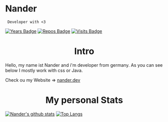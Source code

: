  # Nander
     Developer with <3
[![Years Badge](https://badges.pufler.dev/years/nanderLP)](https://github.com/nanderLP)
[![Repos Badge](https://badges.pufler.dev/repos/nanderLP)](https://github.com/nanderLP?tab=repositories)
[![Visits Badge](https://badges.pufler.dev/visits/nanderLP/nanderLP)](https://github.com/nanderLP?tab=repositories)

<h1 align="center">Intro</h1>
Hello,
my name ist Nander and i'm developer from germany.
As you can see below I mostly work with css or Java.

Check ou my Website => [nander.dev](https://nander.dev)

<h1 align="center">My personal Stats</h1>

[![Nander's github stats](https://github-readme-stats.vercel.app/api?username=nanderLP)](https://github.com/nanderLP)
[![Top Langs](https://github-readme-stats.vercel.app/api/top-langs/?username=nanderLP)](https://github.com/nanderLP)




  
